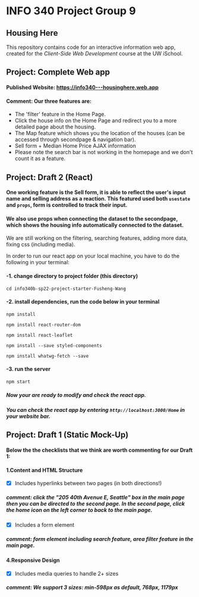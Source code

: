 # INFO 340 Project Group 9
## Housing Here

This repository contains code for an interactive information web app, created for the _Client-Side Web Development_ course at the UW iSchool.

## Project: Complete Web app
#### Published Website:  https://info340---housinghere.web.app
#### Comment: Our three features are:
  - The 'filter' feature in the Home Page.
  - Click the house info on the Home Page and redirect you to a more detailed page about the housing.
  - The Map feature which shows you the location of the houses (can be accessed through secondpage & navigation bar).
  - Sell form + Median Home Price AJAX information
  - Please note the search bar is not working in the homepage and we don't count it as a feature. 

## Project: Draft 2 (React)

#### One working feature is the Sell form, it is able to reflect the user's input name and selling address as a reaction. This featured used both `usestate` and `props`, form is controlled to track their input.

#### We also use props when connecting the dataset to the secondpage, which shows the housing info automatically connected to the dataset.

We are still working on the filtering, searching features, adding more data, fixing css (including media).

In order to run our react app on your local machine, you have to do the following in your terminal:

#### -1. change directory to project folder (this directory)
`cd info340b-sp22-project-starter-Fusheng-Wang`

#### -2. install dependencies, run the code below in your terminal
`npm install`

`npm install react-router-dom `

`npm install react-leaflet `

`npm install --save styled-components`

`npm install whatwg-fetch --save`



#### -3. run the server
`npm start`

##### Now your are ready to modify and check the react app.

##### You can check the react app by entering `http://localhost:3000/Home` in your website bar.



## Project: Draft 1 (Static Mock-Up)
#### Below the the checklists that we think are worth commenting for our Draft 1:

#### 1.Content and HTML Structure

- [x]   Includes hyperlinks between two pages (in both directions!)
##### comment: click the "205 40th Avenue E, Seattle" box in the main page then you can be directed to the second page. In the second page, click the home icon on the left corner to back to the main page.

- [x]   Includes a form element
##### comment: form element including search feature, area filter feature in the main page.


#### 4.Responsive Design
- [x] Includes media queries to handle 2+ sizes
##### comment: We support 3 sizes: min-598px as default, 768px, 1179px
